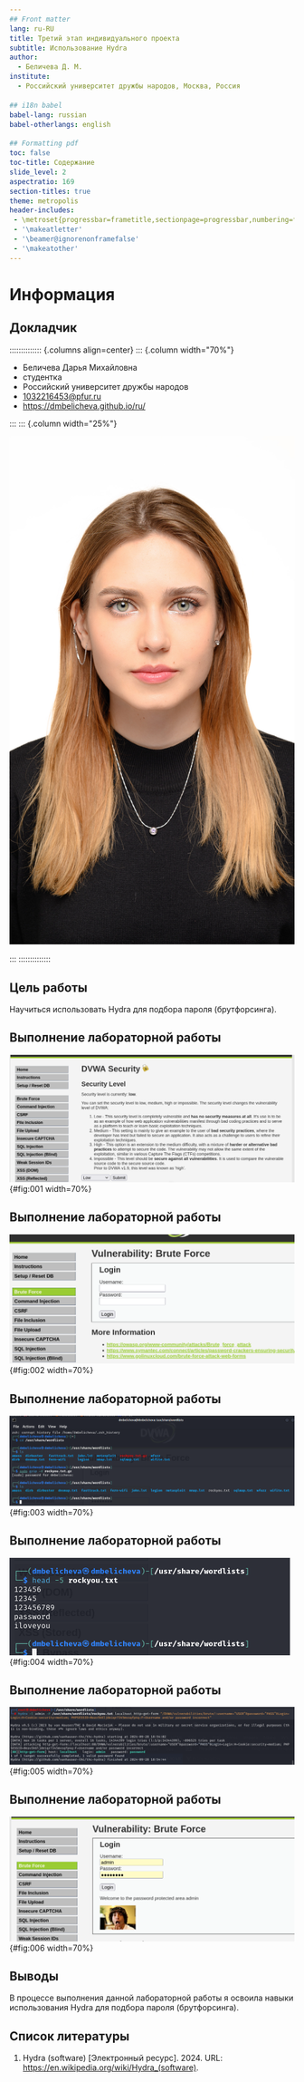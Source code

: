 ```yaml
---
## Front matter
lang: ru-RU
title: Третий этап индивидуального проекта
subtitle: Использование Hydra
author:
  - Беличева Д. М.
institute:
  - Российский университет дружбы народов, Москва, Россия

## i18n babel
babel-lang: russian
babel-otherlangs: english

## Formatting pdf
toc: false
toc-title: Содержание
slide_level: 2
aspectratio: 169
section-titles: true
theme: metropolis
header-includes:
 - \metroset{progressbar=frametitle,sectionpage=progressbar,numbering=fraction}
 - '\makeatletter'
 - '\beamer@ignorenonframefalse'
 - '\makeatother'
---
```


# Информация

## Докладчик

:::::::::::::: {.columns align=center}
::: {.column width="70%"}

  * Беличева Дарья Михайловна
  * студентка
  * Российский университет дружбы народов
  * [1032216453@pfur.ru](mailto:1032216453@pfur.ru)
  * <https://dmbelicheva.github.io/ru/>

:::
::: {.column width="25%"}

![](./image/belicheva.jpg)

:::
::::::::::::::


## Цель работы

Научиться использовать Hydra для подбора пароля (брутфорсинга).

## Выполнение лабораторной работы

![Настройка уровня безопасности](image/1.png){#fig:001 width=70%}

## Выполнение лабораторной работы

![Форма для ввода логина и пароля](image/2.png){#fig:002 width=70%}

## Выполнение лабораторной работы

![Распаковка rockyou.txt.gz](image/3.png){#fig:003 width=70%}

## Выполнение лабораторной работы

![Содержимое rockyou.txt.gz](image/4.png){#fig:004 width=70%}

## Выполнение лабораторной работы

![Запрос к Hydra](image/5.png){#fig:005 width=70%}

## Выполнение лабораторной работы

![Проверка полученного пароля](image/6.png){#fig:006 width=70%}

## Выводы

В процессе выполнения данной лабораторной работы я освоила навыки использования Hydra для подбора пароля (брутфорсинга).

## Список литературы

1. Hydra (software) [Электронный ресурс]. 2024. URL: https://en.wikipedia.org/wiki/Hydra_(software).